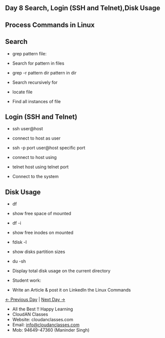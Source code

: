 ## Day 8 Search, Login (SSH and Telnet),Disk Usage

## Process Commands in Linux

## Search 
  - grep pattern file: 
  - Search for pattern in files

  - grep -r pattern dir pattern in dir
  - Search recursively for

  - locate file
  - Find all instances of file

## Login (SSH and Telnet)

  - ssh user@host
  - connect to host as user

  - ssh -p port user@host specific port
  - connect to host using

  - telnet host using telnet port
  - Connect to the system

## Disk Usage

  - df
  - show free space of mounted

  - df -i
  - show free inodes on mounted

  - fdisk -l
  - show disks partition sizes

  - du -sh
  - Display total disk usage on the current directory


  - Student work:
  - Write an Article & post it on LinkedIn the Linux Commands

[← Previous Day](../Day07/README.md) | [Next Day →](../Day09/README.md)


 - All the Best !! Happy Learning
 - CloudAN Classes
 - Website: cloudanclasses.com
 - Email: info@cloudanclasses.com
 - Mob: 94649-47360 (Maninder Singh)
